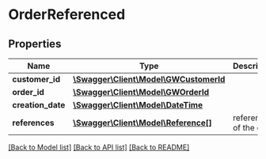 # OrderReferenced

## Properties
Name | Type | Description | Notes
------------ | ------------- | ------------- | -------------
**customer_id** | [**\Swagger\Client\Model\GWCustomerId**](GWCustomerId.md) |  | [optional] 
**order_id** | [**\Swagger\Client\Model\GWOrderId**](GWOrderId.md) |  | [optional] 
**creation_date** | [**\Swagger\Client\Model\\DateTime**](\DateTime.md) |  | [optional] 
**references** | [**\Swagger\Client\Model\Reference[]**](Reference.md) | references of the order | [optional] 

[[Back to Model list]](../../README.md#documentation-for-models) [[Back to API list]](../../README.md#documentation-for-api-endpoints) [[Back to README]](../../README.md)

